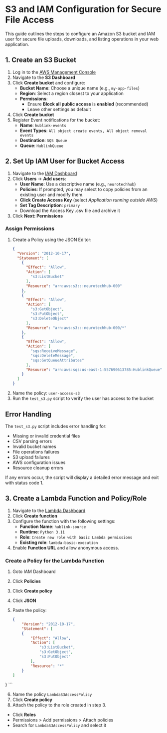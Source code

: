 # S3 and IAM Configuration for Secure File Access

This guide outlines the steps to configure an Amazon S3 bucket and IAM user for secure file uploads, downloads, and listing operations in your web application.

## 1. Create an S3 Bucket

1. Log in to the [AWS Management Console](https://aws.amazon.com/console/)
2. Navigate to the **S3 Dashboard**
3. Click **Create bucket** and configure:
   - **Bucket Name**: Choose a unique name (e.g., `my-app-files`)
   - **Region**: Select a region closest to your application
   - **Permissions**:  
     - Ensure **Block all public access** is **enabled** (recommended)
     - Leave other settings as default
4. Click **Create bucket**
5. Register Event notifications for the bucket:
    - **Name**: `hublink-events`
    - **Event Types**: `All object create events, All object removal events`
    - **Destination**: `SQS Queue`
    - **Queue**: `HublinkQueue`

## 2. Set Up IAM User for Bucket Access

1. Navigate to the [IAM Dashboard](https://console.aws.amazon.com/iam/)
2. Click **Users** → **Add users**:
   - **User Name**: Use a descriptive name (e.g., `neurotechhub`)
   - **Policies**: If prompted, you may select to copy policies from an existing user and modify them.
   - **Click Create Access Key** (select *Application running outside AWS*)
   - **Set Tag Description**: `primary`
   - Download the Access Key .csv file and archive it
3. Click **Next: Permissions**

### Assign Permissions

1. Create a Policy using the JSON Editor:
    ```json
    {
      "Version": "2012-10-17",
      "Statement": [
        {
          "Effect": "Allow",
          "Action": [
            "s3:ListBucket"
          ],
          "Resource": "arn:aws:s3:::neurotechhub-000"
        },
        {
          "Effect": "Allow",
          "Action": [
            "s3:GetObject",
            "s3:PutObject",
            "s3:DeleteObject"
          ],
          "Resource": "arn:aws:s3:::neurotechhub-000/*"
        },
        {
          "Effect": "Allow",
          "Action": [
            "sqs:ReceiveMessage",
            "sqs:DeleteMessage",
            "sqs:GetQueueAttributes"
          ],
          "Resource": "arn:aws:sqs:us-east-1:557690613785:HublinkQueue"
        }
      ]
    }
    ```
2. Name the policy: `user-access-s3`
3. Run the `test_s3.py` script to verify the user has access to the bucket

## Error Handling

The `test_s3.py` script includes error handling for:
- Missing or invalid credential files
- CSV parsing errors
- Invalid bucket names
- File operations failures
- S3 upload failures
- AWS configuration issues
- Resource cleanup errors

If any errors occur, the script will display a detailed error message and exit with status code 1.

## 3. Create a Lambda Function and Policy/Role

1. Navigate to the [Lambda Dashboard](https://console.aws.amazon.com/lambda/home)
2. Click **Create function**
3. Configure the function with the following settings:
    - **Function Name**: `hublink-source`
    - **Runtime**: `Python 3.11`
    - **Role**: `Create new role with basic Lambda permissions`
    - **Existing role**: `lambda-basic-execution`
4. Enable **Function URL** and allow anonymous access.

### Create a Policy for the Lambda Function

1. Goto IAM Dashboard
2. Click **Policies**
3. Click **Create policy**
4. Click **JSON**
5. Paste the policy:

    ```json
    {
        "Version": "2012-10-17",
        "Statement": [
        {
            "Effect": "Allow",
            "Action": [
                "s3:ListBucket",
                "s3:GetObject",
                "s3:PutObject"
            ],
            "Resource": "*"
        }
    ]
}
    ```

6. Name the policy `LambdaS3AccessPolicy`
7. Click **Create policy**
8. Attach the policy to the role created in step 3.
  - Click **Roles**
  - Permissions > Add permissions > Attach policies
  - Search for `LambdaS3AccessPolicy` and select it
  
